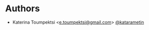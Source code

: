 # Authors

- Katerina Toumpektsi <<e.toumpektsi@gmail.com>> [@katarametin](https://github.com/katarametin)
